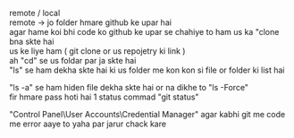 remote / local
<br/>
remote -> jo folder hmare github ke upar hai
 <br/>
agar hame koi bhi code ko github ke upar se chahiye to ham us ka "clone bna skte hai
  <br/>
us ke liye  ham ( git clone or us repojetry ki link ) 
<br/>
ah "cd" se us foldar par ja skte hai
 <br/>
"ls" se ham dekha skte hai ki us folder me kon kon si file or folder ki list hai 
<br/>

"ls -a" se ham hiden file dekha skte hai or na dikhe to "ls -Force" <br/>
fir hmare pass hoti hai 1 status commad "git status" <br/>

"Control Panel\User Accounts\Credential Manager" agar kabhi git me code me error aaye to yaha par jarur chack kare <br/> 

